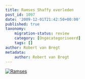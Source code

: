 ```yaml
---
title: Ramses Shaffy overleden
post_id: 1097
date: '2009-12-01T21:42:50+00:00'
published: true
taxonomy:
    migration-status: review
    category: [Ongecategoriseerd]
    tags: []
author: Robert van Bregt
metadata:
    author: Robert van Bregt
---
```

[![](/wp-content/uploads/2009/12/ramses.jpg "Ramses")](/wp-content/uploads/2009/12/ramses.jpg)